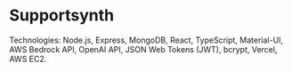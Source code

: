 # Supportsynth
Technologies: Node.js, Express, MongoDB, React, TypeScript, Material-UI, AWS Bedrock API, OpenAI API, JSON Web Tokens (JWT), bcrypt, Vercel, AWS EC2.
